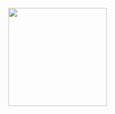 <p align="center">
  <img src="https://github.com/samuelyuri/MeuABC/blob/develop/app/src/main/res/mipmap-xxhdpi/logo3.png"  width="200"/>
</p>
